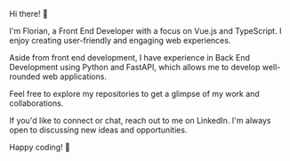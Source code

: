 Hi there! 👋

I'm Florian, a Front End Developer with a focus on Vue.js and TypeScript. I enjoy creating user-friendly and engaging web experiences.

Aside from front end development, I have experience in Back End Development using Python and FastAPI, which allows me to develop well-rounded web applications.

Feel free to explore my repositories to get a glimpse of my work and collaborations.

If you'd like to connect or chat, reach out to me on LinkedIn. I'm always open to discussing new ideas and opportunities.

Happy coding! 🚀
